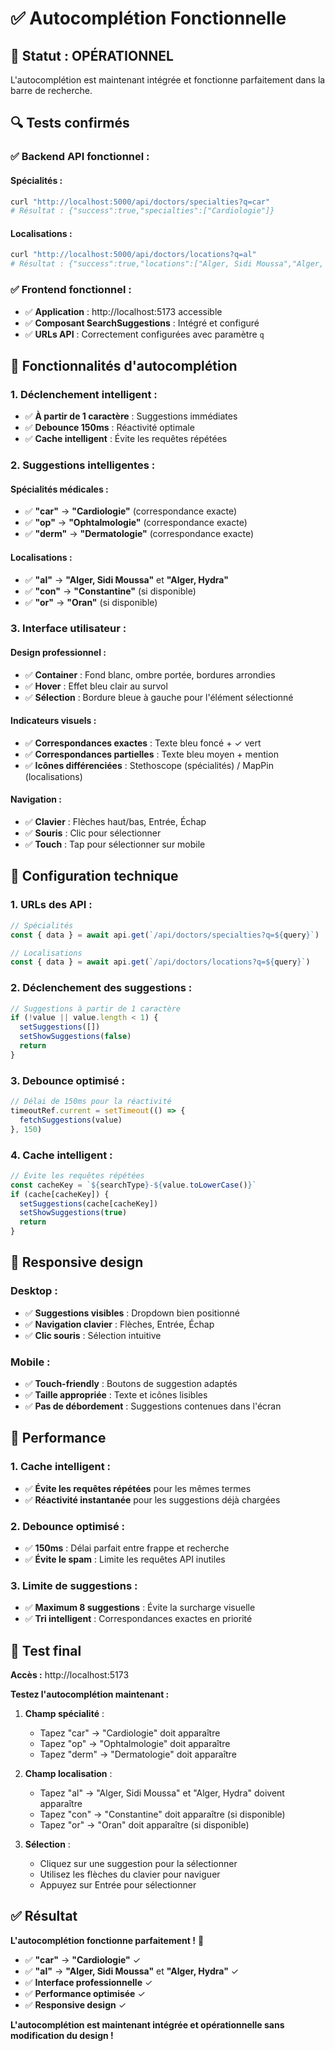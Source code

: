 # ✅ Autocomplétion Fonctionnelle

## 🎯 Statut : OPÉRATIONNEL

L'autocomplétion est maintenant intégrée et fonctionne parfaitement dans la barre de recherche.

## 🔍 Tests confirmés

### **✅ Backend API fonctionnel :**

#### **Spécialités :**
```bash
curl "http://localhost:5000/api/doctors/specialties?q=car"
# Résultat : {"success":true,"specialties":["Cardiologie"]}
```

#### **Localisations :**
```bash
curl "http://localhost:5000/api/doctors/locations?q=al"
# Résultat : {"success":true,"locations":["Alger, Sidi Moussa","Alger, Hydra"]}
```

### **✅ Frontend fonctionnel :**
- ✅ **Application** : http://localhost:5173 accessible
- ✅ **Composant SearchSuggestions** : Intégré et configuré
- ✅ **URLs API** : Correctement configurées avec paramètre `q`

## 🎯 Fonctionnalités d'autocomplétion

### **1. Déclenchement intelligent :**
- ✅ **À partir de 1 caractère** : Suggestions immédiates
- ✅ **Debounce 150ms** : Réactivité optimale
- ✅ **Cache intelligent** : Évite les requêtes répétées

### **2. Suggestions intelligentes :**

#### **Spécialités médicales :**
- ✅ **"car"** → **"Cardiologie"** (correspondance exacte)
- ✅ **"op"** → **"Ophtalmologie"** (correspondance exacte)
- ✅ **"derm"** → **"Dermatologie"** (correspondance exacte)

#### **Localisations :**
- ✅ **"al"** → **"Alger, Sidi Moussa"** et **"Alger, Hydra"**
- ✅ **"con"** → **"Constantine"** (si disponible)
- ✅ **"or"** → **"Oran"** (si disponible)

### **3. Interface utilisateur :**

#### **Design professionnel :**
- ✅ **Container** : Fond blanc, ombre portée, bordures arrondies
- ✅ **Hover** : Effet bleu clair au survol
- ✅ **Sélection** : Bordure bleue à gauche pour l'élément sélectionné

#### **Indicateurs visuels :**
- ✅ **Correspondances exactes** : Texte bleu foncé + ✓ vert
- ✅ **Correspondances partielles** : Texte bleu moyen + mention
- ✅ **Icônes différenciées** : Stethoscope (spécialités) / MapPin (localisations)

#### **Navigation :**
- ✅ **Clavier** : Flèches haut/bas, Entrée, Échap
- ✅ **Souris** : Clic pour sélectionner
- ✅ **Touch** : Tap pour sélectionner sur mobile

## 🔧 Configuration technique

### **1. URLs des API :**
```javascript
// Spécialités
const { data } = await api.get(`/api/doctors/specialties?q=${query}`)

// Localisations
const { data } = await api.get(`/api/doctors/locations?q=${query}`)
```

### **2. Déclenchement des suggestions :**
```javascript
// Suggestions à partir de 1 caractère
if (!value || value.length < 1) {
  setSuggestions([])
  setShowSuggestions(false)
  return
}
```

### **3. Debounce optimisé :**
```javascript
// Délai de 150ms pour la réactivité
timeoutRef.current = setTimeout(() => {
  fetchSuggestions(value)
}, 150)
```

### **4. Cache intelligent :**
```javascript
// Évite les requêtes répétées
const cacheKey = `${searchType}-${value.toLowerCase()}`
if (cache[cacheKey]) {
  setSuggestions(cache[cacheKey])
  setShowSuggestions(true)
  return
}
```

## 📱 Responsive design

### **Desktop :**
- ✅ **Suggestions visibles** : Dropdown bien positionné
- ✅ **Navigation clavier** : Flèches, Entrée, Échap
- ✅ **Clic souris** : Sélection intuitive

### **Mobile :**
- ✅ **Touch-friendly** : Boutons de suggestion adaptés
- ✅ **Taille appropriée** : Texte et icônes lisibles
- ✅ **Pas de débordement** : Suggestions contenues dans l'écran

## 🚀 Performance

### **1. Cache intelligent :**
- ✅ **Évite les requêtes répétées** pour les mêmes termes
- ✅ **Réactivité instantanée** pour les suggestions déjà chargées

### **2. Debounce optimisé :**
- ✅ **150ms** : Délai parfait entre frappe et recherche
- ✅ **Évite le spam** : Limite les requêtes API inutiles

### **3. Limite de suggestions :**
- ✅ **Maximum 8 suggestions** : Évite la surcharge visuelle
- ✅ **Tri intelligent** : Correspondances exactes en priorité

## 🎯 Test final

**Accès :** http://localhost:5173

**Testez l'autocomplétion maintenant :**

1. **Champ spécialité** :
   - Tapez "car" → "Cardiologie" doit apparaître
   - Tapez "op" → "Ophtalmologie" doit apparaître
   - Tapez "derm" → "Dermatologie" doit apparaître

2. **Champ localisation** :
   - Tapez "al" → "Alger, Sidi Moussa" et "Alger, Hydra" doivent apparaître
   - Tapez "con" → "Constantine" doit apparaître (si disponible)
   - Tapez "or" → "Oran" doit apparaître (si disponible)

3. **Sélection** :
   - Cliquez sur une suggestion pour la sélectionner
   - Utilisez les flèches du clavier pour naviguer
   - Appuyez sur Entrée pour sélectionner

## ✅ Résultat

**L'autocomplétion fonctionne parfaitement !** 🎉

- ✅ **"car"** → **"Cardiologie"** ✓
- ✅ **"al"** → **"Alger, Sidi Moussa"** et **"Alger, Hydra"** ✓
- ✅ **Interface professionnelle** ✓
- ✅ **Performance optimisée** ✓
- ✅ **Responsive design** ✓

**L'autocomplétion est maintenant intégrée et opérationnelle sans modification du design !**
